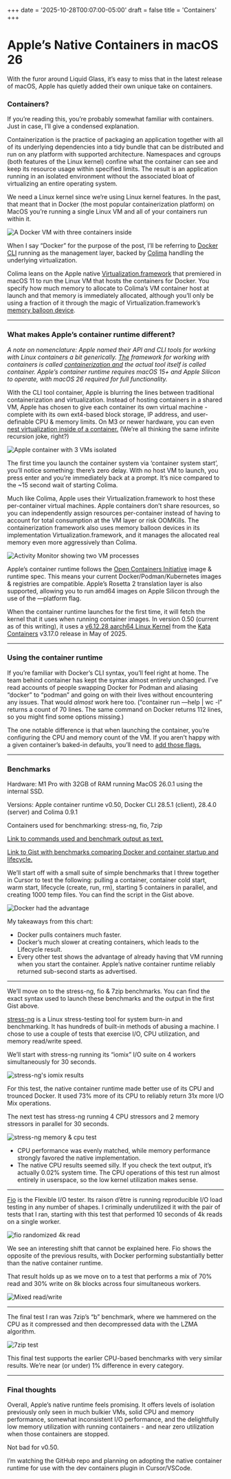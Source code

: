 +++
date = '2025-10-28T00:07:00-05:00'
draft = false
title = 'Containers'
+++
# Apple’s Native Containers in macOS 26

With the furor around Liquid Glass, it’s easy to miss that in the latest release of macOS, Apple has quietly added their own unique take on containers.

### Containers?

If you’re reading this, you’re probably somewhat familiar with containers. Just in case, I’ll give a condensed explanation.

Containerization is the practice of packaging an application together with all of its underlying dependencies into a tidy bundle that can be distributed and run on any platform with supported architecture. Namespaces and cgroups (both features of the Linux kernel) confine what the container can see and keep its resource usage within specified limits. The result is an application running in an isolated environment without the associated bloat of virtualizing an entire operating system.

We need a Linux kernel since we’re using Linux kernel features. In the past, that meant that in Docker (the most popular containerization platform) on MacOS you’re running a single Linux VM and all of your containers run within it.

![A Docker VM with three containers inside](dockervm.jpg)

When I say “Docker” for the purpose of the post, I’ll be referring to [Docker CLI](https://www.docker.com/products/cli/) running as the management layer, backed by [Colima](https://github.com/abiosoft/colima) handling the underlying virtualization.  
  
Colima leans on the Apple native [Virtualization.framework](https://developer.apple.com/documentation/virtualization) that premiered in macOS 11 to run the Linux VM that hosts the containers for Docker. You specify how much memory to allocate to Colima’s VM container host at launch and that memory is immediately allocated, although you’ll only be using a fraction of it through the magic of Virtualization.framework’s [memory balloon device](https://developer.apple.com/documentation/virtualization/vzvirtiotraditionalmemoryballoondevice).

* * *

### What makes Apple’s container runtime different?

_A note on nomenclature: Apple named their API and CLI tools for working with Linux containers a bit generically._ [_The_](https://github.com/apple/containerization) _framework for working with containers is called_ [_containerization and_](https://github.com/apple/container) _the actual tool itself is called container. Apple’s container runtime requires macOS 15+ and Apple Silicon to operate, with macOS 26 required for full functionality._

With the CLI tool container, Apple is blurring the lines between traditional containerization and virtualization. Instead of hosting containers in a shared VM, Apple has chosen to give each container its own virtual machine - complete with its own ext4-based block storage, IP address, and user-definable CPU & memory limits. On M3 or newer hardware, you can even [nest virtualization inside of a container.](https://github.com/apple/container/blob/main/docs/how-to.md#expose-virtualization-capabilities-to-a-container) (We’re all thinking the same infinite recursion joke, right?)



![Apple container with 3 VMs isolated](containervm.jpg)  



The first time you launch the container system via ‘container system start’, you’ll notice something: there’s zero delay. With no host VM to launch, you press enter and you’re immediately back at a prompt. It’s nice compared to the ~15 second wait of starting Colima.

  
Much like Colima, Apple uses their Virtualization.framework to host these per-container virtual machines. Apple containers don’t share resources, so you can independently assign resources per-container instead of having to account for total consumption at the VM layer or risk OOMKills. The containerization framework also uses memory balloon devices in its implementation Virtualization.framework, and it manages the allocated real memory even more aggressively than Colima.

![Activity Monitor showing two VM processes](limavscontainermem.jpg)

Apple’s container runtime follows the [Open Containers Initiative](https://opencontainers.org) image & runtime spec. This means your current Docker/Podman/Kubernetes images & registries are compatible. Apple’s Rosetta 2 translation layer is also supported, allowing you to run amd64 images on Apple Silicon through the use of the —platform flag.

When the container runtime launches for the first time, it will fetch the kernel that it uses when running container images. In version 0.50 (current as of this writing), it uses a [v6.12.28 aarch64 Linux Kernel](https://cdn.kernel.org/pub/linux/kernel/v6.x/ChangeLog-6.12.28) from the [Kata Containers](https://katacontainers.io) v3.17.0 release in May of 2025.

* * *

### Using the container runtime

If you’re familiar with Docker’s CLI syntax, you’ll feel right at home. The team behind container has kept the syntax almost entirely unchanged. I’ve read accounts of people swapping Docker for Podman and aliasing “docker” to “podman” and going on with their lives without encountering any issues. That would _almost_ work here too. (“container run —help | wc -l” returns a count of 70 lines. The same command on Docker returns 112 lines, so you might find some options missing.)

The one notable difference is that when launching the container, you’re configuring the CPU and memory count of the VM. If you aren’t happy with a given container’s baked-in defaults, you’ll need to [add those flags.](https://github.com/apple/container/blob/main/docs/command-reference.md)

* * *

### Benchmarks

Hardware: M1 Pro with 32GB of RAM running MacOS 26.0.1 using the internal SSD.

Versions: Apple container runtime v0.50, Docker CLI 28.5.1 (client), 28.4.0 (server) and Colima 0.9.1

Containers used for benchmarking: stress-ng, fio, 7zip

[Link to commands used and benchmark output as text.](https://gist.github.com/VerilyPete/bf2f09070c9539e87a44646f8374109e)

[Link to Gist with benchmarks comparing Docker and container startup and lifecycle.](https://gist.github.com/VerilyPete/98a2281bdb5f8f336f732c69f3e338a9)

We’ll start off with a small suite of simple benchmarks that I threw together in Cursor to test the following: pulling a container, container cold start, warm start, lifecycle (create, run, rm), starting 5 containers in parallel, and creating 1000 temp files. You can find the script in the Gist above.

![Docker had the advantage](startup_performance.jpg)

My takeaways from this chart:

- Docker pulls containers much faster.
- Docker’s much slower at creating containers, which leads to the Lifecycle result.
- Every other test shows the advantage of already having that VM running when you start the container. Apple’s native container runtime reliably returned sub-second starts as advertised.

* * *

We’ll move on to the stress-ng, fio & 7zip benchmarks. You can find the exact syntax used to launch these benchmarks and the output in the first Gist above.

[stress-ng](https://github.com/ColinIanKing/stress-ng) is a Linux stress-testing tool for system burn-in and benchmarking. It has hundreds of built-in methods of abusing a machine. I chose to use a couple of tests that exercise I/O, CPU utilization, and memory read/write speed.

We’ll start with stress-ng running its “iomix” I/O suite on 4 workers simultaneously for 30 seconds.

![stress-ng's iomix results](iomix_4_workers.png)

For this test, the native container runtime made better use of its CPU and trounced Docker. It used 73% more of its CPU to reliably return 31x more I/O Mix operations.

The next test has stress-ng running 4 CPU stressors and 2 memory stressors in parallel for 30 seconds.

![stress-ng memory & cpu test](stress_ng_memory_cpu.png)

- CPU performance was evenly matched, while memory performance strongly favored the native implementation.
- The native CPU results seemed silly. If you check the text output, it’s actually 0.02% system time. The CPU operations of this test run almost entirely in userspace, so the low kernel utilization makes sense.

* * *

[Fio](https://github.com/axboe/fio) is the Flexible I/O tester. Its raison d’être is running reproducible I/O load testing in any number of shapes. I criminally underutilized it with the pair of tests that I ran, starting with this test that performed 10 seconds of 4k reads on a single worker.

![fio randomized 4k read](fio_randread_comparison.png)

We see an interesting shift that cannot be explained here. Fio shows the opposite of the previous results, with Docker performing substantially better than the native container runtime.

That result holds up as we move on to a test that performs a mix of 70% read and 30% write on 8k blocks across four simultaneous workers.

![Mixed read/write](mixed_rw_fio_comparison.png)

* * *

The final test I ran was 7zip’s “b” benchmark, where we hammered on the CPU as it compressed and then decompressed data with the LZMA algorithm.

![7zip test](7zip_benchmark_comparison.png)

This final test supports the earlier CPU-based benchmarks with very similar results. We’re near (or under) 1% difference in every category.

* * *

### Final thoughts

Overall, Apple’s native runtime feels promising. It offers levels of isolation previously only seen in much bulkier VMs, solid CPU and memory performance, somewhat inconsistent I/O performance, and the delightfully low memory utilization with running containers - and near zero utilization when those containers are stopped.

Not bad for v0.50.

I’m watching the GitHub repo and planning on adopting the native container runtime for use with the dev containers plugin in Cursor/VSCode.